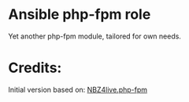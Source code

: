 Ansible php-fpm role
====================

Yet another php-fpm module, tailored for own needs.





Credits:
========
Initial version based on: [NBZ4live.php-fpm](https://github.com/NBZ4live/ansible-php-fpm)


